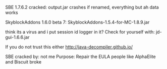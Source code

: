 SBE 1.7.6.2 cracked:
output.jar
crashes if renamed, everything but ah data works

SkyblockAddons 1.6.0 beta 7:
SkyblockAddons-1.5.4-for-MC-1.8.9.jar

think its a virus and i put session id logger in it?
Check for yourself with:
jd-gui-1.6.6.jar

If you do not trust this either
http://java-decompiler.github.io/

SBE cracked by: not me
Purpose: Repair the EULA people like AlphaElite and Biscuit broke
